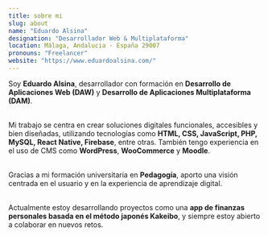 ```yaml
---
title: sobre mi
slug: about
name: "Eduardo Alsina"
designation: "Desarrollador Web & Multiplataforma"
location: Málaga, Andalucia - España 29007
pronouns: "Freelancer"
website: "https://www.eduardoalsina.com/"
---
```


Soy **Eduardo Alsina**, desarrollador con formación en **Desarrollo de Aplicaciones Web (DAW)** y **Desarrollo de Aplicaciones Multiplataforma (DAM)**.<br /><br />

Mi trabajo se centra en crear soluciones digitales funcionales, accesibles y bien diseñadas, utilizando tecnologías como **HTML, CSS, JavaScript, PHP, MySQL, React Native, Firebase**, entre otras. También tengo experiencia en el uso de CMS como **WordPress**, **WooCommerce** y **Moodle**.<br /><br />

Gracias a mi formación universitaria en **Pedagogía**, aporto una visión centrada en el usuario y en la experiencia de aprendizaje digital.<br /><br />

Actualmente estoy desarrollando proyectos como una **app de finanzas personales basada en el método japonés Kakeibo**, y siempre estoy abierto a colaborar en nuevos retos.
